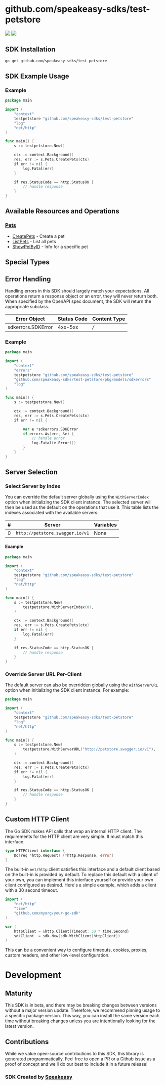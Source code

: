# github.com/speakeasy-sdks/test-petstore

<div align="left">
    <a href="https://speakeasyapi.dev/"><img src="https://custom-icon-badges.demolab.com/badge/-Built%20By%20Speakeasy-212015?style=for-the-badge&logoColor=FBE331&logo=speakeasy&labelColor=545454" /></a>
    <a href="https://github.com/speakeasy-sdks/test-petstore.git/actions"><img src="https://img.shields.io/github/actions/workflow/status/speakeasy-sdks/test-petstore/speakeasy_sdk_generation.yml?style=for-the-badge" /></a>
    
</div>

<!-- Start SDK Installation [installation] -->
## SDK Installation

```bash
go get github.com/speakeasy-sdks/test-petstore
```
<!-- End SDK Installation [installation] -->

<!-- Start SDK Example Usage [usage] -->
## SDK Example Usage

### Example

```go
package main

import (
	"context"
	testpetstore "github.com/speakeasy-sdks/test-petstore"
	"log"
	"net/http"
)

func main() {
	s := testpetstore.New()

	ctx := context.Background()
	res, err := s.Pets.CreatePets(ctx)
	if err != nil {
		log.Fatal(err)
	}

	if res.StatusCode == http.StatusOK {
		// handle response
	}
}

```
<!-- End SDK Example Usage [usage] -->

<!-- Start Available Resources and Operations [operations] -->
## Available Resources and Operations

### [Pets](docs/sdks/pets/README.md)

* [CreatePets](docs/sdks/pets/README.md#createpets) - Create a pet
* [ListPets](docs/sdks/pets/README.md#listpets) - List all pets
* [ShowPetByID](docs/sdks/pets/README.md#showpetbyid) - Info for a specific pet
<!-- End Available Resources and Operations [operations] -->

<!-- Start Special Types [types] -->
## Special Types


<!-- End Special Types [types] -->



<!-- Start Error Handling [errors] -->
## Error Handling

Handling errors in this SDK should largely match your expectations.  All operations return a response object or an error, they will never return both.  When specified by the OpenAPI spec document, the SDK will return the appropriate subclass.

| Error Object       | Status Code        | Content Type       |
| ------------------ | ------------------ | ------------------ |
| sdkerrors.SDKError | 4xx-5xx            | */*                |

### Example

```go
package main

import (
	"context"
	"errors"
	testpetstore "github.com/speakeasy-sdks/test-petstore"
	"github.com/speakeasy-sdks/test-petstore/pkg/models/sdkerrors"
	"log"
)

func main() {
	s := testpetstore.New()

	ctx := context.Background()
	res, err := s.Pets.CreatePets(ctx)
	if err != nil {

		var e *sdkerrors.SDKError
		if errors.As(err, &e) {
			// handle error
			log.Fatal(e.Error())
		}
	}
}

```
<!-- End Error Handling [errors] -->



<!-- Start Server Selection [server] -->
## Server Selection

### Select Server by Index

You can override the default server globally using the `WithServerIndex` option when initializing the SDK client instance. The selected server will then be used as the default on the operations that use it. This table lists the indexes associated with the available servers:

| # | Server | Variables |
| - | ------ | --------- |
| 0 | `http://petstore.swagger.io/v1` | None |

#### Example

```go
package main

import (
	"context"
	testpetstore "github.com/speakeasy-sdks/test-petstore"
	"log"
	"net/http"
)

func main() {
	s := testpetstore.New(
		testpetstore.WithServerIndex(0),
	)

	ctx := context.Background()
	res, err := s.Pets.CreatePets(ctx)
	if err != nil {
		log.Fatal(err)
	}

	if res.StatusCode == http.StatusOK {
		// handle response
	}
}

```


### Override Server URL Per-Client

The default server can also be overridden globally using the `WithServerURL` option when initializing the SDK client instance. For example:
```go
package main

import (
	"context"
	testpetstore "github.com/speakeasy-sdks/test-petstore"
	"log"
	"net/http"
)

func main() {
	s := testpetstore.New(
		testpetstore.WithServerURL("http://petstore.swagger.io/v1"),
	)

	ctx := context.Background()
	res, err := s.Pets.CreatePets(ctx)
	if err != nil {
		log.Fatal(err)
	}

	if res.StatusCode == http.StatusOK {
		// handle response
	}
}

```
<!-- End Server Selection [server] -->



<!-- Start Custom HTTP Client [http-client] -->
## Custom HTTP Client

The Go SDK makes API calls that wrap an internal HTTP client. The requirements for the HTTP client are very simple. It must match this interface:

```go
type HTTPClient interface {
	Do(req *http.Request) (*http.Response, error)
}
```

The built-in `net/http` client satisfies this interface and a default client based on the built-in is provided by default. To replace this default with a client of your own, you can implement this interface yourself or provide your own client configured as desired. Here's a simple example, which adds a client with a 30 second timeout.

```go
import (
	"net/http"
	"time"
	"github.com/myorg/your-go-sdk"
)

var (
	httpClient = &http.Client{Timeout: 30 * time.Second}
	sdkClient  = sdk.New(sdk.WithClient(httpClient))
)
```

This can be a convenient way to configure timeouts, cookies, proxies, custom headers, and other low-level configuration.
<!-- End Custom HTTP Client [http-client] -->

<!-- Placeholder for Future Speakeasy SDK Sections -->

# Development

## Maturity

This SDK is in beta, and there may be breaking changes between versions without a major version update. Therefore, we recommend pinning usage
to a specific package version. This way, you can install the same version each time without breaking changes unless you are intentionally
looking for the latest version.

## Contributions

While we value open-source contributions to this SDK, this library is generated programmatically.
Feel free to open a PR or a Github issue as a proof of concept and we'll do our best to include it in a future release!

### SDK Created by [Speakeasy](https://docs.speakeasyapi.dev/docs/using-speakeasy/client-sdks)
